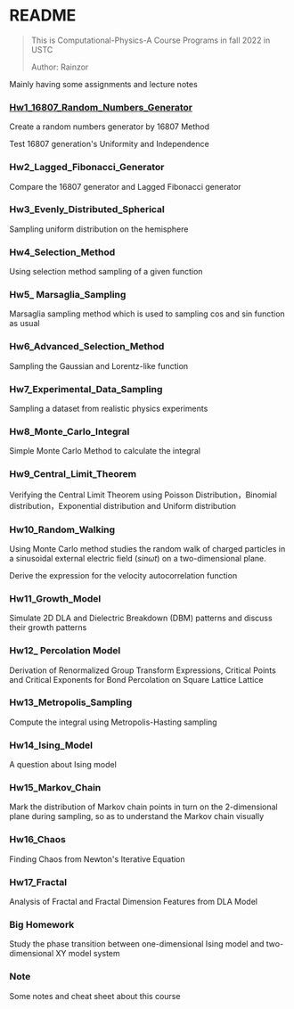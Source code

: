 # README

> This is Computational-Physics-A Course Programs in fall 2022 in USTC 
>
> Author: Rainzor

Mainly having some assignments and lecture notes

### [Hw1_16807_Random_Numbers_Generator](./01_16807_RandNumGenerator)

Create a random numbers generator by 16807 Method

Test 16807 generation's Uniformity and Independence

### Hw2_Lagged_Fibonacci_Generator

Compare the 16807 generator  and Lagged Fibonacci generator

### Hw3_Evenly_Distributed_Spherical

Sampling  uniform distribution on the hemisphere

### Hw4_Selection_Method

Using selection method sampling of a given function

### Hw5_ Marsaglia_Sampling

Marsaglia sampling method which is used to sampling cos and sin function as usual

### Hw6_Advanced_Selection_Method

Sampling the Gaussian and Lorentz-like function

### Hw7_Experimental_Data_Sampling

Sampling a dataset from realistic physics experiments

### Hw8_Monte_Carlo_Integral

Simple Monte Carlo Method to calculate the integral 

### Hw9_Central_Limit_Theorem

Verifying the Central Limit Theorem using Poisson Distribution，Binomial distribution，Exponential distribution and Uniform distribution

### Hw10_Random_Walking

Using Monte Carlo method studies the random walk of charged particles in a sinusoidal external electric field $( sin\omega t )$ on a two-dimensional plane. 

Derive the expression for the velocity autocorrelation function

### Hw11_Growth_Model

Simulate 2D DLA and Dielectric Breakdown (DBM) patterns and discuss their growth patterns

### Hw12_ Percolation Model

Derivation of Renormalized Group Transform Expressions, Critical Points and Critical Exponents for Bond Percolation on Square Lattice Lattice

### Hw13_Metropolis_Sampling

Compute the integral using Metropolis-Hasting sampling

### Hw14_Ising_Model

A question about Ising model

### Hw15_Markov_Chain

Mark the distribution of Markov chain points in turn on the 2-dimensional plane during sampling, so as to understand the Markov chain visually

### Hw16_Chaos

Finding Chaos from Newton's Iterative Equation

### Hw17_Fractal

Analysis of Fractal and Fractal Dimension Features from DLA Model

### Big Homework

Study the phase transition between one-dimensional Ising model and two-dimensional XY model system

### Note

Some notes and cheat sheet about this course
